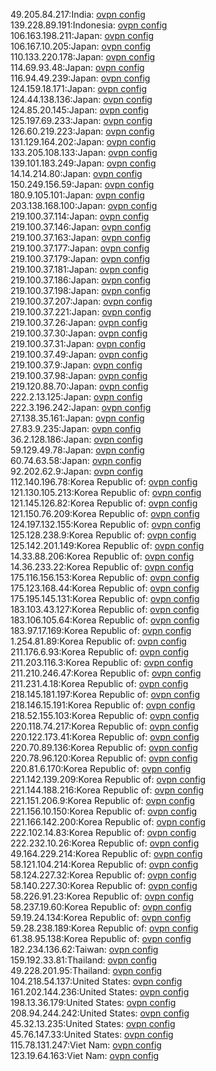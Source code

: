 49.205.84.217:India: [ovpn config](vpn/49_205_84_217.ovpn)  
139.228.89.191:Indonesia: [ovpn config](vpn/139_228_89_191.ovpn)  
106.163.198.211:Japan: [ovpn config](vpn/106_163_198_211.ovpn)  
106.167.10.205:Japan: [ovpn config](vpn/106_167_10_205.ovpn)  
110.133.220.178:Japan: [ovpn config](vpn/110_133_220_178.ovpn)  
114.69.93.48:Japan: [ovpn config](vpn/114_69_93_48.ovpn)  
116.94.49.239:Japan: [ovpn config](vpn/116_94_49_239.ovpn)  
124.159.18.171:Japan: [ovpn config](vpn/124_159_18_171.ovpn)  
124.44.138.136:Japan: [ovpn config](vpn/124_44_138_136.ovpn)  
124.85.20.145:Japan: [ovpn config](vpn/124_85_20_145.ovpn)  
125.197.69.233:Japan: [ovpn config](vpn/125_197_69_233.ovpn)  
126.60.219.223:Japan: [ovpn config](vpn/126_60_219_223.ovpn)  
131.129.164.202:Japan: [ovpn config](vpn/131_129_164_202.ovpn)  
133.205.108.133:Japan: [ovpn config](vpn/133_205_108_133.ovpn)  
139.101.183.249:Japan: [ovpn config](vpn/139_101_183_249.ovpn)  
14.14.214.80:Japan: [ovpn config](vpn/14_14_214_80.ovpn)  
150.249.156.59:Japan: [ovpn config](vpn/150_249_156_59.ovpn)  
180.9.105.101:Japan: [ovpn config](vpn/180_9_105_101.ovpn)  
203.138.168.100:Japan: [ovpn config](vpn/203_138_168_100.ovpn)  
219.100.37.114:Japan: [ovpn config](vpn/219_100_37_114.ovpn)  
219.100.37.146:Japan: [ovpn config](vpn/219_100_37_146.ovpn)  
219.100.37.163:Japan: [ovpn config](vpn/219_100_37_163.ovpn)  
219.100.37.177:Japan: [ovpn config](vpn/219_100_37_177.ovpn)  
219.100.37.179:Japan: [ovpn config](vpn/219_100_37_179.ovpn)  
219.100.37.181:Japan: [ovpn config](vpn/219_100_37_181.ovpn)  
219.100.37.186:Japan: [ovpn config](vpn/219_100_37_186.ovpn)  
219.100.37.198:Japan: [ovpn config](vpn/219_100_37_198.ovpn)  
219.100.37.207:Japan: [ovpn config](vpn/219_100_37_207.ovpn)  
219.100.37.221:Japan: [ovpn config](vpn/219_100_37_221.ovpn)  
219.100.37.26:Japan: [ovpn config](vpn/219_100_37_26.ovpn)  
219.100.37.30:Japan: [ovpn config](vpn/219_100_37_30.ovpn)  
219.100.37.31:Japan: [ovpn config](vpn/219_100_37_31.ovpn)  
219.100.37.49:Japan: [ovpn config](vpn/219_100_37_49.ovpn)  
219.100.37.9:Japan: [ovpn config](vpn/219_100_37_9.ovpn)  
219.100.37.98:Japan: [ovpn config](vpn/219_100_37_98.ovpn)  
219.120.88.70:Japan: [ovpn config](vpn/219_120_88_70.ovpn)  
222.2.13.125:Japan: [ovpn config](vpn/222_2_13_125.ovpn)  
222.3.196.242:Japan: [ovpn config](vpn/222_3_196_242.ovpn)  
27.138.35.161:Japan: [ovpn config](vpn/27_138_35_161.ovpn)  
27.83.9.235:Japan: [ovpn config](vpn/27_83_9_235.ovpn)  
36.2.128.186:Japan: [ovpn config](vpn/36_2_128_186.ovpn)  
59.129.49.78:Japan: [ovpn config](vpn/59_129_49_78.ovpn)  
60.74.63.58:Japan: [ovpn config](vpn/60_74_63_58.ovpn)  
92.202.62.9:Japan: [ovpn config](vpn/92_202_62_9.ovpn)  
112.140.196.78:Korea Republic of: [ovpn config](vpn/112_140_196_78.ovpn)  
121.130.105.213:Korea Republic of: [ovpn config](vpn/121_130_105_213.ovpn)  
121.145.126.82:Korea Republic of: [ovpn config](vpn/121_145_126_82.ovpn)  
121.150.76.209:Korea Republic of: [ovpn config](vpn/121_150_76_209.ovpn)  
124.197.132.155:Korea Republic of: [ovpn config](vpn/124_197_132_155.ovpn)  
125.128.238.9:Korea Republic of: [ovpn config](vpn/125_128_238_9.ovpn)  
125.142.201.149:Korea Republic of: [ovpn config](vpn/125_142_201_149.ovpn)  
14.33.88.206:Korea Republic of: [ovpn config](vpn/14_33_88_206.ovpn)  
14.36.233.22:Korea Republic of: [ovpn config](vpn/14_36_233_22.ovpn)  
175.116.156.153:Korea Republic of: [ovpn config](vpn/175_116_156_153.ovpn)  
175.123.168.44:Korea Republic of: [ovpn config](vpn/175_123_168_44.ovpn)  
175.195.145.131:Korea Republic of: [ovpn config](vpn/175_195_145_131.ovpn)  
183.103.43.127:Korea Republic of: [ovpn config](vpn/183_103_43_127.ovpn)  
183.106.105.64:Korea Republic of: [ovpn config](vpn/183_106_105_64.ovpn)  
183.97.17.169:Korea Republic of: [ovpn config](vpn/183_97_17_169.ovpn)  
1.254.81.89:Korea Republic of: [ovpn config](vpn/1_254_81_89.ovpn)  
211.176.6.93:Korea Republic of: [ovpn config](vpn/211_176_6_93.ovpn)  
211.203.116.3:Korea Republic of: [ovpn config](vpn/211_203_116_3.ovpn)  
211.210.246.47:Korea Republic of: [ovpn config](vpn/211_210_246_47.ovpn)  
211.231.4.18:Korea Republic of: [ovpn config](vpn/211_231_4_18.ovpn)  
218.145.181.197:Korea Republic of: [ovpn config](vpn/218_145_181_197.ovpn)  
218.146.15.191:Korea Republic of: [ovpn config](vpn/218_146_15_191.ovpn)  
218.52.155.103:Korea Republic of: [ovpn config](vpn/218_52_155_103.ovpn)  
220.118.74.217:Korea Republic of: [ovpn config](vpn/220_118_74_217.ovpn)  
220.122.173.41:Korea Republic of: [ovpn config](vpn/220_122_173_41.ovpn)  
220.70.89.136:Korea Republic of: [ovpn config](vpn/220_70_89_136.ovpn)  
220.78.96.120:Korea Republic of: [ovpn config](vpn/220_78_96_120.ovpn)  
220.81.6.170:Korea Republic of: [ovpn config](vpn/220_81_6_170.ovpn)  
221.142.139.209:Korea Republic of: [ovpn config](vpn/221_142_139_209.ovpn)  
221.144.188.216:Korea Republic of: [ovpn config](vpn/221_144_188_216.ovpn)  
221.151.206.9:Korea Republic of: [ovpn config](vpn/221_151_206_9.ovpn)  
221.156.10.150:Korea Republic of: [ovpn config](vpn/221_156_10_150.ovpn)  
221.166.142.200:Korea Republic of: [ovpn config](vpn/221_166_142_200.ovpn)  
222.102.14.83:Korea Republic of: [ovpn config](vpn/222_102_14_83.ovpn)  
222.232.10.26:Korea Republic of: [ovpn config](vpn/222_232_10_26.ovpn)  
49.164.229.214:Korea Republic of: [ovpn config](vpn/49_164_229_214.ovpn)  
58.121.104.214:Korea Republic of: [ovpn config](vpn/58_121_104_214.ovpn)  
58.124.227.32:Korea Republic of: [ovpn config](vpn/58_124_227_32.ovpn)  
58.140.227.30:Korea Republic of: [ovpn config](vpn/58_140_227_30.ovpn)  
58.226.91.23:Korea Republic of: [ovpn config](vpn/58_226_91_23.ovpn)  
58.237.19.60:Korea Republic of: [ovpn config](vpn/58_237_19_60.ovpn)  
59.19.24.134:Korea Republic of: [ovpn config](vpn/59_19_24_134.ovpn)  
59.28.238.189:Korea Republic of: [ovpn config](vpn/59_28_238_189.ovpn)  
61.38.95.138:Korea Republic of: [ovpn config](vpn/61_38_95_138.ovpn)  
182.234.136.62:Taiwan: [ovpn config](vpn/182_234_136_62.ovpn)  
159.192.33.81:Thailand: [ovpn config](vpn/159_192_33_81.ovpn)  
49.228.201.95:Thailand: [ovpn config](vpn/49_228_201_95.ovpn)  
104.218.54.137:United States: [ovpn config](vpn/104_218_54_137.ovpn)  
161.202.144.236:United States: [ovpn config](vpn/161_202_144_236.ovpn)  
198.13.36.179:United States: [ovpn config](vpn/198_13_36_179.ovpn)  
208.94.244.242:United States: [ovpn config](vpn/208_94_244_242.ovpn)  
45.32.13.235:United States: [ovpn config](vpn/45_32_13_235.ovpn)  
45.76.147.33:United States: [ovpn config](vpn/45_76_147_33.ovpn)  
115.78.131.247:Viet Nam: [ovpn config](vpn/115_78_131_247.ovpn)  
123.19.64.163:Viet Nam: [ovpn config](vpn/123_19_64_163.ovpn)  

